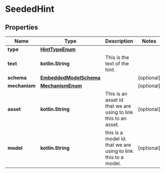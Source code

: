 
# SeededHint

## Properties
Name | Type | Description | Notes
------------ | ------------- | ------------- | -------------
**type** | [**HintTypeEnum**](HintTypeEnum.md) |  | 
**text** | **kotlin.String** | This is the text of the hint. | 
**schema** | [**EmbeddedModelSchema**](EmbeddedModelSchema.md) |  |  [optional]
**mechanism** | [**MechanismEnum**](MechanismEnum.md) |  |  [optional]
**asset** | **kotlin.String** | This is an asset id that we are using to link this to an asset. |  [optional]
**model** | **kotlin.String** | this is a model id. that we are using to link this to a model. |  [optional]



